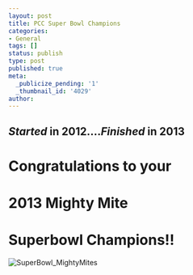 ```yaml
---
layout: post
title: PCC Super Bowl Champions
categories:
- General
tags: []
status: publish
type: post
published: true
meta:
  _publicize_pending: '1'
  _thumbnail_id: '4029'
author: 
---
```

## _Started_ in 2012...._Finished_ in 2013

# Congratulations to your 

# 2013 Mighty Mite 

# Superbowl Champions!!

![SuperBowl_MightyMites](http://mvcowboysfootball.files.wordpress.com/2013/11/superbowl_mightymites.jpg)

